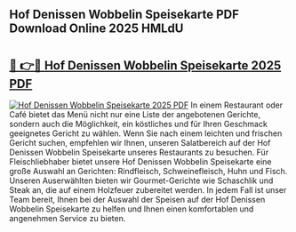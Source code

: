 ## Hof Denissen Wobbelin Speisekarte PDF Download Online 2025 HMLdU

# <h2><a href="http://gccei3.nevu.top/?p=Hof+Denissen+Wobbelin+Speisekarte">🔗 👉🔴 Hof Denissen Wobbelin Speisekarte 2025 PDF</a></h2>

[![Hof Denissen Wobbelin Speisekarte 2025 PDF](https://i.imgur.com/dBaPXMq.png)](http://gccei3.nevu.top/?p=Hof+Denissen+Wobbelin+Speisekarte)
In einem Restaurant oder Café bietet das Menü nicht nur eine Liste der angebotenen Gerichte, sondern auch die Möglichkeit, ein köstliches und für Ihren Geschmack geeignetes Gericht zu wählen. Wenn Sie nach einem leichten und frischen Gericht suchen, empfehlen wir Ihnen, unseren Salatbereich auf der Hof Denissen Wobbelin Speisekarte unseres Restaurants zu besuchen. Für Fleischliebhaber bietet unsere Hof Denissen Wobbelin Speisekarte eine große Auswahl an Gerichten: Rindfleisch, Schweinefleisch, Huhn und Fisch. Unseren Auserwählten bieten wir Gourmet-Gerichte wie Schaschlik und Steak an, die auf einem Holzfeuer zubereitet werden. In jedem Fall ist unser Team bereit, Ihnen bei der Auswahl der Speisen auf der Hof Denissen Wobbelin Speisekarte zu helfen und Ihnen einen komfortablen und angenehmen Service zu bieten.
